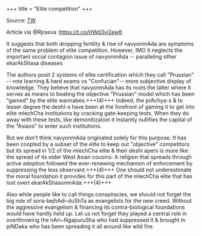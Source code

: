 +++
title = "Elite competition"
+++

Source: [TW](https://www.tressel.xyz/threads/1496304792578273284)

Article via @Rjrasva :https://t.co/HWd3vi2ew6

It suggests that both dropping fertility & rise of navyonmAda are symptoms of the same problem of elite competition. However, IMO it neglects the important social contagion issue of navyonmAda -- paralleling other ekarAkShasa diseases

The authors posit 2 systems of elite certification which they call "Prussian" -- rote learning & hard exams vs "Confucian"-- more subjective display of knowledge. They believe that navyonmAda has its roots the latter where it serves as means to beating the objective "Prussian" model which has been "gamed" by the elite wannabes.+++(4)+++ Indeed, the prAchya-s & to lesser degree the deshI-s have been at the forefront of gaming it to get into elite mlechCha institutions by cracking gate-keeping tests. When they do away with these tests, like demonitization it instantly nullifies the capital of the "Asians" to enter such institutions. 

But we don't think navyonmAda originated solely for this purpose. It has been coopted by a subset of the elite to keep out "objective" competitors but its spread in 1/2 of the mlechCha elite & their deshI apers is more like the spread of its older West Asian cousins. A religion that spreads through active adoption followed the ever-renewing mechanism of enforcement by suppressing the less observant.+++(4)+++ One should not underestimate the moral foundation it provides for this part of the mlechCha elite that has lost overt ekarAkShasonmAda.+++(4)+++ 

Also while people like to call things conspiracies, we should not forget the big role of sora-bejhAdi-duShTa as evangelists for the new creed. Without the aggressive evangelism & financing its contra-biological foundations would have hardly held up. Let us not forget they played a central role in overthrowing the nAri~NgapuruSha who had suppressed it & brought in piNDaka who has been spreading it all around like wild fire.
